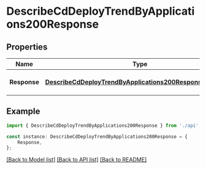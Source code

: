 # DescribeCdDeployTrendByApplications200Response


## Properties

Name | Type | Description | Notes
------------ | ------------- | ------------- | -------------
**Response** | [**DescribeCdDeployTrendByApplications200ResponseResponse**](DescribeCdDeployTrendByApplications200ResponseResponse.md) |  | [optional] [default to undefined]

## Example

```typescript
import { DescribeCdDeployTrendByApplications200Response } from './api';

const instance: DescribeCdDeployTrendByApplications200Response = {
    Response,
};
```

[[Back to Model list]](../README.md#documentation-for-models) [[Back to API list]](../README.md#documentation-for-api-endpoints) [[Back to README]](../README.md)
